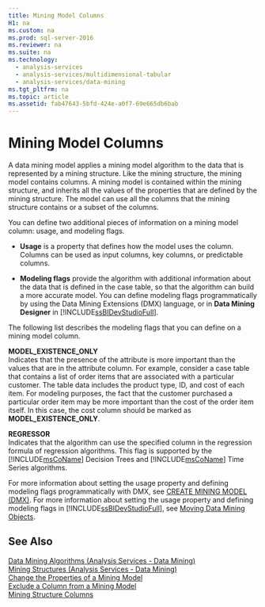 ```yaml
---
title: Mining Model Columns
H1: na
ms.custom: na
ms.prod: sql-server-2016
ms.reviewer: na
ms.suite: na
ms.technology: 
  - analysis-services
  - analysis-services/multidimensional-tabular
  - analysis-services/data-mining
ms.tgt_pltfrm: na
ms.topic: article
ms.assetid: fab47643-5bfd-424e-a0f7-69e665db6bab
---
```

# Mining Model Columns
  A data mining model applies a mining model algorithm to the data that is represented by a mining structure. Like the mining structure, the mining model contains columns. A mining model is contained within the mining structure, and inherits all the values of the properties that are defined by the mining structure. The model can use all the columns that the mining structure contains or a subset of the columns.  
  
 You can define two additional pieces of information on a mining model column: usage, and modeling flags.  
  
-   **Usage** is a property that defines how the model uses the column. Columns can be used as input columns, key columns, or predictable columns.  
  
-   **Modeling flags** provide the algorithm with additional information about the data that is defined in the case table, so that the algorithm can build a more accurate model. You can define modeling flags programmatically by using the Data Mining Extensions \(DMX\) language, or in **Data Mining Designer** in [!INCLUDE[ssBIDevStudioFull](../../Token/Other/ssBIDevStudioFull_md.md)].  
  
 The following list describes the modeling flags that you can define on a mining model column.  
  
 **MODEL\_EXISTENCE\_ONLY**  
 Indicates that the presence of the attribute is more important than the values that are in the attribute column. For example, consider a case table that contains a list of order items that are associated with a particular customer. The table data includes the product type, ID, and cost of each item. For modeling purposes, the fact that the customer purchased a particular order item may be more important than the cost of the order item itself. In this case, the cost column should be marked as **MODEL\_EXISTENCE\_ONLY**.  
  
 **REGRESSOR**  
 Indicates that the algorithm can use the specified column in the regression formula of regression algorithms. This flag is supported by the [!INCLUDE[msCoName](../../Token/Other/msCoName_md.md)] Decision Trees and [!INCLUDE[msCoName](../../Token/Other/msCoName_md.md)] Time Series algorithms.  
  
 For more information about setting the usage property and defining modeling flags programmatically with DMX, see [CREATE MINING MODEL &#40;DMX&#41;](../Topic/CREATE%20MINING%20MODEL%20\(DMX\).md). For more information about setting the usage property and defining modeling flags in [!INCLUDE[ssBIDevStudioFull](../../Token/Other/ssBIDevStudioFull_md.md)], see [Moving Data Mining Objects](../../Topics/TopicNameNotContainA/Moving-Data-Mining-Objects.md).  
  
## See Also  
 [Data Mining Algorithms &#40;Analysis Services - Data Mining&#41;](../../Topics/TopicNameNotContainA/Data-Mining-Algorithms--Analysis-Services---Data-Mining-.md)   
 [Mining Structures &#40;Analysis Services - Data Mining&#41;](../../Topics/TopicNameNotContainA/Mining-Structures--Analysis-Services---Data-Mining-.md)   
 [Change the Properties of a Mining Model](../../Topics/TopicNameContainA/Change-the-Properties-of-a-Mining-Model.md)   
 [Exclude a Column from a Mining Model](../../Topics/TopicNameContainA/Exclude-a-Column-from-a-Mining-Model.md)   
 [Mining Structure Columns](../../Topics/TopicNameNotContainA/Mining-Structure-Columns.md)  
  
  